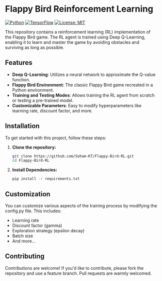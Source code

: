 # Flappy Bird Reinforcement Learning

[![Python](https://img.shields.io/badge/Python-3.x-blue.svg)](https://www.python.org/downloads/)
[![TensorFlow](https://img.shields.io/badge/TensorFlow-2.x-orange.svg)](https://www.tensorflow.org/)
[![License: MIT](https://img.shields.io/badge/License-MIT-green.svg)](https://opensource.org/licenses/MIT)

This repository contains a reinforcement learning (RL) implementation of the Flappy Bird game. The RL agent is trained using Deep Q-Learning, enabling it to learn and master the game by avoiding obstacles and surviving as long as possible.

## Features

- **Deep Q-Learning**: Utilizes a neural network to approximate the Q-value function.
- **Flappy Bird Environment**: The classic Flappy Bird game recreated in a Python environment.
- **Training and Testing Modes**: Allows training the RL agent from scratch or testing a pre-trained model.
- **Customizable Parameters**: Easy to modify hyperparameters like learning rate, discount factor, and more.

## Installation

To get started with this project, follow these steps:

1. **Clone the repository:**

   ```bash
   git clone https://github.com/Soham-KT/Flappy-Bird-RL.git
   cd Flappy-Bird-RL

2. **Install Dependencies:**

   ```bash
   pip install -r requirements.txt

## Customization
You can customize various aspects of the training process by modifying the config.py file. This includes:
- Learning rate
- Discount factor (gamma)
- Exploration strategy (epsilon decay)
- Batch size
- And more...

## Contributing
Contributions are welcome! If you'd like to contribute, please fork the repository and use a feature branch. Pull requests are warmly welcomed.
